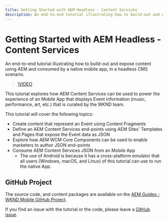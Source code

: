 ```yaml
---
title: Getting Started with AEM Headless - Content Services
description: An end-to-end tutorial illustrating how to build-out and expose content using AEM Headless.
---
```


# Getting Started with AEM Headless - Content Services

An end-to-end tutorial illustrating how to build-out and expose content using AEM and consumed by a native mobile app, in a headless CMS scenario.

>[!VIDEO](https://video.tv.adobe.com/v/28315/?quality=12&learn=on)

This tutorial explores how AEM Content Services can be used to power the experience of an Mobile App that displays Event information (music, performance, art, etc.) that is curated by the WKND team.

This tutorial will cover the following topics:

* Create content that represent an Event using Content Fragments
* Define an AEM Content Services end-points using AEM Sites' Templates and Pages that expose the Event data as JSON
* Explore how AEM WCM Core Components can be used to enable marketers to author JSON end-points
* Consume AEM Content Services JSON from an Mobile App
  * The use of Android is because it has a cross-platform emulator that all users (Windows, macOS, and Linux) of this tutorial can use to run the native App.

## GitHub Project

The source code, and content packages are available on the [AEM Guides - WKND Mobile GitHub Project](https://github.com/adobe/aem-guides-wknd-mobile).

If you find an issue with the tutorial or the code, please leave a [GitHub issue](https://github.com/adobe/aem-guides-wknd-mobile/issues).
